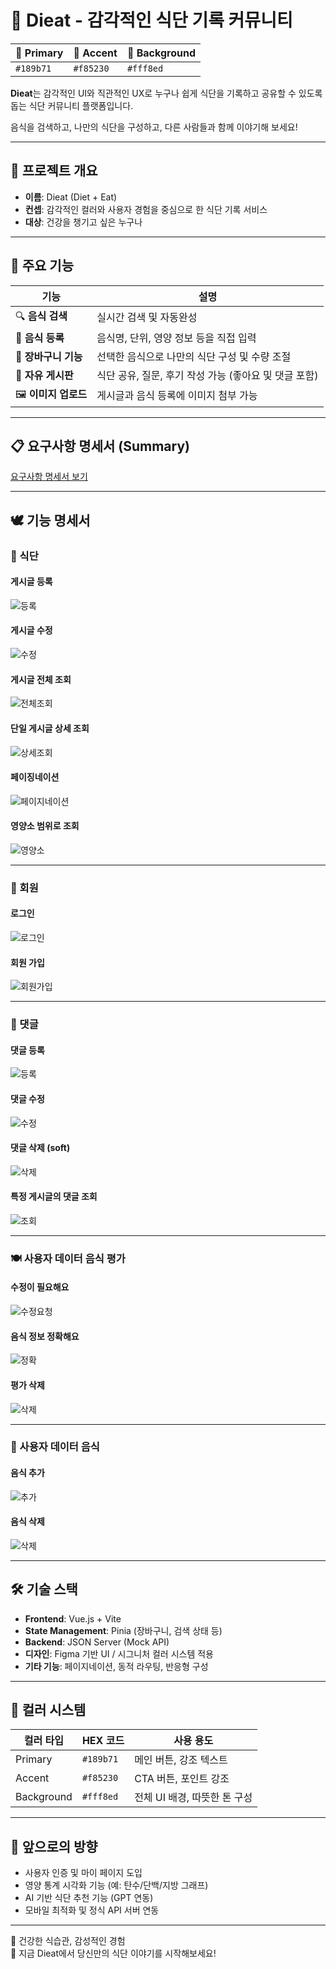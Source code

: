 # 🥗 Dieat - 감각적인 식단 기록 커뮤니티

| 🍃 Primary | 🍊 Accent | 🌼 Background |
|-----------|-----------|--------------|
| `#189b71` | `#f85230` | `#fff8ed`    |

**Dieat**는 감각적인 UI와 직관적인 UX로 누구나 쉽게 식단을 기록하고 공유할 수 있도록 돕는 식단 커뮤니티 플랫폼입니다.

음식을 검색하고, 나만의 식단을 구성하고, 다른 사람들과 함께 이야기해 보세요!

---

## 🎯 프로젝트 개요

- **이름**: Dieat (Diet + Eat)
- **컨셉**: 감각적인 컬러와 사용자 경험을 중심으로 한 식단 기록 서비스
- **대상**: 건강을 챙기고 싶은 누구나

---

## 🍊 주요 기능

| 기능 | 설명 |
|------|------|
| 🔍 **음식 검색** | 실시간 검색 및 자동완성 |
| 🧾 **음식 등록** | 음식명, 단위, 영양 정보 등을 직접 입력 |
| 🛒 **장바구니 기능** | 선택한 음식으로 나만의 식단 구성 및 수량 조절 |
| 💬 **자유 게시판** | 식단 공유, 질문, 후기 작성 가능 (좋아요 및 댓글 포함) |
| 🖼️ **이미지 업로드** | 게시글과 음식 등록에 이미지 첨부 가능 |

---

## 📋 요구사항 명세서 (Summary)

[요구사항 명세서 보기](https://github.com/user-attachments/assets/3d6159ec-6847-449e-b710-921f7bd6073d)

---

## 🕊️ 기능 명세서

### 📌 식단

#### 게시글 등록
![등록](https://github.com/user-attachments/assets/8f4e9263-5951-40ec-862f-4bb1750c6e76)

#### 게시글 수정
![수정](https://github.com/user-attachments/assets/d4c42cc2-e7e2-4f88-8fb7-738f77951ad4)

#### 게시글 전체 조회
![전체조회](https://github.com/user-attachments/assets/8d8fa8a5-7681-4a41-8ee7-f4818a70f15f)

#### 단일 게시글 상세 조회
![상세조회](https://github.com/user-attachments/assets/49848e3b-e0b8-4be4-a1f4-3a392cb5c002)

#### 페이징네이션
![페이지네이션](https://github.com/user-attachments/assets/e845a1de-0d0e-4353-80f5-7673d5fb455c)

#### 영양소 범위로 조회
![영양소](https://github.com/user-attachments/assets/771769b6-f567-49cc-a286-0bdca76fdc19)

---

### 👤 회원

#### 로그인
![로그인](https://github.com/user-attachments/assets/b4d2a3f2-a2b7-4038-840e-072432740d9a)

#### 회원 가입
![회원가입](https://github.com/user-attachments/assets/031c2679-f316-489b-9288-dbb035cb0d6b)

---

### 💬 댓글

#### 댓글 등록
![등록](https://github.com/user-attachments/assets/8f6aa988-b7a5-4d45-80e8-82ae792ba337)

#### 댓글 수정
![수정](https://github.com/user-attachments/assets/2ea6adfb-87d4-4f5e-9077-2336b43bf299)

#### 댓글 삭제 (soft)
![삭제](https://github.com/user-attachments/assets/d70a7fe0-4685-46e3-ae65-f6fc32ae31a7)

#### 특정 게시글의 댓글 조회
![조회](https://github.com/user-attachments/assets/a1c8c9da-7067-41b7-b625-42fc67f0642d)

---

### 🍽 사용자 데이터 음식 평가

#### 수정이 필요해요
![수정요청](https://github.com/user-attachments/assets/6d3627fd-6db2-401c-a93d-a621896e3d87)

#### 음식 정보 정확해요
![정확](https://github.com/user-attachments/assets/824a8de7-803c-4a79-a646-f1984b5b6b76)

#### 평가 삭제
![삭제](https://github.com/user-attachments/assets/92918f28-73e3-4aa2-bb05-66607035f009)

---

### 🍱 사용자 데이터 음식

#### 음식 추가
![추가](https://github.com/user-attachments/assets/8bc895b5-f891-4eb7-8c50-a813e3cb8de9)

#### 음식 삭제
![삭제](https://github.com/user-attachments/assets/7ab950bd-56ab-47d0-90b4-8bd1209afdac)

---

## 🛠️ 기술 스택

- **Frontend**: Vue.js + Vite
- **State Management**: Pinia (장바구니, 검색 상태 등)
- **Backend**: JSON Server (Mock API)
- **디자인**: Figma 기반 UI / 시그니처 컬러 시스템 적용
- **기타 기능**: 페이지네이션, 동적 라우팅, 반응형 구성

---

## 🎨 컬러 시스템

| 컬러 타입 | HEX 코드 | 사용 용도 |
|-----------|-----------|-----------|
| Primary   | `#189b71` | 메인 버튼, 강조 텍스트 |
| Accent    | `#f85230` | CTA 버튼, 포인트 강조 |
| Background| `#fff8ed` | 전체 UI 배경, 따뜻한 톤 구성 |

---

## 🚀 앞으로의 방향

- 사용자 인증 및 마이 페이지 도입
- 영양 통계 시각화 기능 (예: 탄수/단백/지방 그래프)
- AI 기반 식단 추천 기능 (GPT 연동)
- 모바일 최적화 및 정식 API 서버 연동

---

🍃 건강한 식습관, 감성적인 경험  
🍊 지금 Dieat에서 당신만의 식단 이야기를 시작해보세요!
